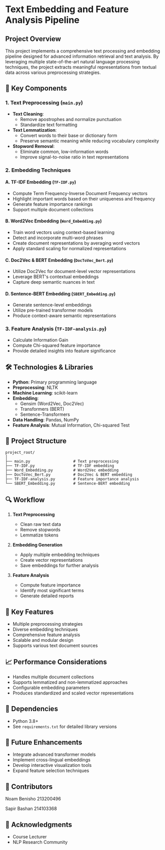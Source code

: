 # Text Embedding and Feature Analysis Pipeline

## Project Overview

This project implements a comprehensive text processing and embedding pipeline designed for advanced information retrieval and text analysis. By leveraging multiple state-of-the-art natural language processing techniques, the project extracts meaningful representations from textual data across various preprocessing strategies.

## 🚀 Key Components

### 1. Text Preprocessing (`main.py`)
- **Text Cleaning**: 
  - Remove apostrophes and normalize punctuation
  - Standardize text formatting
- **Text Lemmatization**: 
  - Convert words to their base or dictionary form
  - Preserve semantic meaning while reducing vocabulary complexity
- **Stopword Removal**: 
  - Eliminate common, low-information words
  - Improve signal-to-noise ratio in text representations

### 2. Embedding Techniques

#### A. TF-IDF Embedding (`TF-IDF.py`)
- Compute Term Frequency-Inverse Document Frequency vectors
- Highlight important words based on their uniqueness and frequency
- Generate feature importance rankings
- Support multiple document collections

#### B. Word2Vec Embedding (`Word_Embedding.py`)
- Train word vectors using context-based learning
- Detect and incorporate multi-word phrases
- Create document representations by averaging word vectors
- Apply standard scaling for normalized representations

#### C. Doc2Vec & BERT Embedding (`DocToVec_Bert.py`)
- Utilize Doc2Vec for document-level vector representations
- Leverage BERT's contextual embeddings
- Capture deep semantic nuances in text

#### D. Sentence-BERT Embedding (`SBERT_Embedding.py`)
- Generate sentence-level embeddings
- Utilize pre-trained transformer models
- Produce context-aware semantic representations

### 3. Feature Analysis (`TF-IDF-analysis.py`)
- Calculate Information Gain
- Compute Chi-squared feature importance
- Provide detailed insights into feature significance

## 🛠 Technologies & Libraries

- **Python**: Primary programming language
- **Preprocessing**: NLTK
- **Machine Learning**: scikit-learn
- **Embedding**: 
  - Gensim (Word2Vec, Doc2Vec)
  - Transformers (BERT)
  - Sentence-Transformers
- **Data Handling**: Pandas, NumPy
- **Feature Analysis**: Mutual Information, Chi-squared Test

## 📂 Project Structure

```
project_root/
│
├── main.py                   # Text preprocessing
├── TF-IDF.py                 # TF-IDF embedding
├── Word_Embedding.py         # Word2Vec embedding
├── DocToVec_Bert.py          # Doc2Vec & BERT embedding
├── TF-IDF-analysis.py        # Feature importance analysis
└── SBERT_Embedding.py        # Sentence-BERT embedding
```

## 🔍 Workflow

1. **Text Preprocessing**
   - Clean raw text data
   - Remove stopwords
   - Lemmatize tokens

2. **Embedding Generation**
   - Apply multiple embedding techniques
   - Create vector representations
   - Save embeddings for further analysis

3. **Feature Analysis**
   - Compute feature importance
   - Identify most significant terms
   - Generate detailed reports

## 🌟 Key Features

- Multiple preprocessing strategies
- Diverse embedding techniques
- Comprehensive feature analysis
- Scalable and modular design
- Supports various text document sources

## 📈 Performance Considerations

- Handles multiple document collections
- Supports lemmatized and non-lemmatized approaches
- Configurable embedding parameters
- Produces standardized and scaled vector representations

## 🔗 Dependencies

- Python 3.8+
- See `requirements.txt` for detailed library versions

## 🚧 Future Enhancements

- Integrate advanced transformer models
- Implement cross-lingual embeddings
- Develop interactive visualization tools
- Expand feature selection techniques

## 👥 Contributors

Noam Benisho 213200496

Sapir Bashan 214103368

## 🙏 Acknowledgments

- Course Lecturer
- NLP Research Community
```

